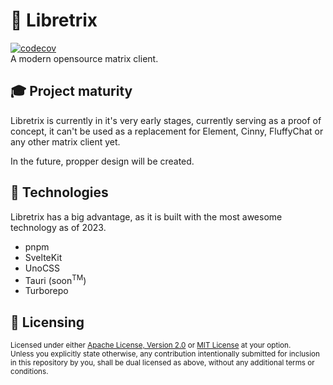 # 💬 Libretrix
[![codecov](https://codecov.io/gh/marekvospel/libretrix/branch/main/graph/badge.svg?token=QVDZJ4ZCT1)](https://codecov.io/gh/marekvospel/libretrix)  
A modern opensource matrix client.

## 🎓 Project maturity
Libretrix is currently in it's very early stages, currently serving as a proof of concept, it can't be used as a replacement for Element, Cinny, FluffyChat or any other matrix client yet.

In the future, propper design will be created.

## 🔧 Technologies
Libretrix has a big advantage, as it is built with the most awesome technology as of 2023.
- pnpm
- SvelteKit
- UnoCSS
- Tauri (soon<sup>TM</sup>)
- Turborepo

## 📜 Licensing
<sup>
Licensed under either <a href="./LICENSE-APACHE">Apache License, Version 2.0</a> or <a href="./LICENSE-MIT">MIT License</a> at your option.
</sup>
<br>

<sub>
Unless you explicitly state otherwise, any contribution intentionally submitted for inclusion in this repository by you, shall be dual licensed as above, without any additional terms or conditions. 
</sub>
